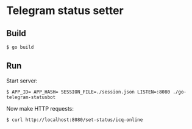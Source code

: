 Telegram status setter
======================

## Build

```console
$ go build
```

## Run

Start server:

```console
$ APP_ID= APP_HASH= SESSION_FILE=./session.json LISTEN=:8080 ./go-telegram-statusbot
```

Now make HTTP requests:

```console
$ curl http://localhost:8080/set-status/icq-online
```
